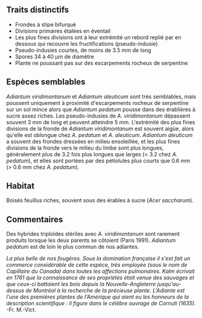 
<!--
1-https://www.inaturalist.org/observations/56902028
1-https://www.inaturalist.org/observations/32398324
2-https://www.inaturalist.org/observations/119608319
3-https://www.inaturalist.org/observations/128817670
1-https://www.inaturalist.org/observations/43495730
2-https://www.inaturalist.org/observations/77943480
1-https://www.inaturalist.org/observations/49945863
1-https://www.inaturalist.org/observations/31070253
-->

## Traits distinctifs

- Frondes à stipe bifurqué
- Divisions primaires étalées en éventail
- Les plus fines divisions ont à leur extrémité un rebord replié par en dessous qui recouvre les fructifications (pseudo-indusie)
- Pseudo-indusies courtes, de moins de 3.5 mm de long
- Spores 34 à 40 μm de diamètre
- Plante ne poussant pas sur des escarpements rocheux de serpentine

## Espèces semblables

_Adiantum viridimontanum_ et _Adiantum aleuticum_ sont très semblables, mais poussent uniquement à proximité d'escarpements rocheux de serpentine sur un sol mince alors que _Adiantum pedatum_ pousse dans des érablières à sucre assez riches. Les pseudo-indusies de _A. viridimontanum_ dépassent souvent 3 mm de long et peuvent atteindre 5 mm. L'extrémité des plus fines divisions de la fronde de _Adiantum viridimontanum_ est souvent aigüe, alors qu'elle est oblongue chez _A. pedatum_ et _A. aleuticum_. _Adiantum aleuticum_ a souvent des frondes dressées en milieu ensoleillée, et les plus fines divisions de la fronde vers le milieu du limbe sont plus longues, généralement plus de 3.2 fois plus longues que larges (< 3.2 chez _A. pedatum_), et elles sont portées par des pétiolules plus courts que 0.6 mm (> 0.6 mm chez _A. pedatum_).

## Habitat

Boisés feuillus riches, souvent sous des érables à sucre (_Acer saccharum_).

## Commentaires

Des hybrides triploïdes stériles avec _A. viridimontanum_ sont rarement produits lorsque les deux parents se côtoient (Paris 1991). _Adiantum pedatum_ est de loin le plus commun de nos adiantes.

_La plus belle de nos fougères. Sous la domination française il s'est fait un commerce considérable de cette espèce, très employée (sous le nom de Capillaire du Canada) dans toutes les affections pulmonaires. Kalm écrivait en 1761 que la connaissance de ses propriétés était venue des sauvages et que ceux-ci battaient les bois depuis la Nouvelle-Angleterre jusqu'au-dessus de Montréal à la recherche de la précieuse plante. L'Adiante est l'une des premières plantes de l'Amérique qui aient eu les honneurs de la description scientifique : il figure dans le célèbre ouvrage de Cornuti (1635)._ -Fr. M.-Vict.


